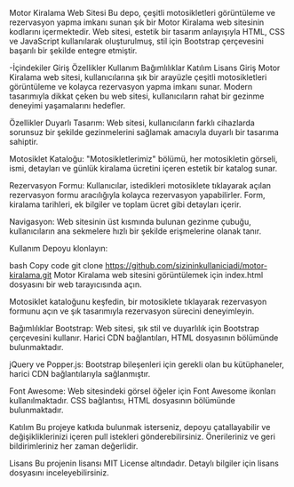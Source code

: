 Motor Kiralama Web Sitesi
Bu depo, çeşitli motosikletleri görüntüleme ve rezervasyon yapma imkanı sunan şık bir Motor Kiralama web sitesinin kodlarını içermektedir. Web sitesi, estetik bir tasarım anlayışıyla HTML, CSS ve JavaScript kullanılarak oluşturulmuş, stil için Bootstrap çerçevesini başarılı bir şekilde entegre etmiştir.

-İçindekiler
Giriş
Özellikler
Kullanım
Bağımlılıklar
Katılım
Lisans
Giriş
Motor Kiralama web sitesi, kullanıcılarına şık bir arayüzle çeşitli motosikletleri görüntüleme ve kolayca rezervasyon yapma imkanı sunar. Modern tasarımıyla dikkat çeken bu web sitesi, kullanıcıların rahat bir gezinme deneyimi yaşamalarını hedefler.

Özellikler
Duyarlı Tasarım: Web sitesi, kullanıcıların farklı cihazlarda sorunsuz bir şekilde gezinmelerini sağlamak amacıyla duyarlı bir tasarıma sahiptir.

Motosiklet Kataloğu: "Motosikletlerimiz" bölümü, her motosikletin görseli, ismi, detayları ve günlük kiralama ücretini içeren estetik bir katalog sunar.

Rezervasyon Formu: Kullanıcılar, istedikleri motosiklete tıklayarak açılan rezervasyon formu aracılığıyla kolayca rezervasyon yapabilirler. Form, kiralama tarihleri, ek bilgiler ve toplam ücret gibi detayları içerir.

Navigasyon: Web sitesinin üst kısmında bulunan gezinme çubuğu, kullanıcıların ana sekmelere hızlı bir şekilde erişmelerine olanak tanır.

Kullanım
Depoyu klonlayın:

bash
Copy code
git clone https://github.com/sizininkullaniciadi/motor-kiralama.git
Motor Kiralama web sitesini görüntülemek için index.html dosyasını bir web tarayıcısında açın.

Motosiklet kataloğunu keşfedin, bir motosiklete tıklayarak rezervasyon formunu açın ve şık tasarımıyla rezervasyon sürecini deneyimleyin.

Bağımlılıklar
Bootstrap: Web sitesi, şık stil ve duyarlılık için Bootstrap çerçevesini kullanır. Harici CDN bağlantıları, HTML dosyasının <head> bölümünde bulunmaktadır.

jQuery ve Popper.js: Bootstrap bileşenleri için gerekli olan bu kütüphaneler, harici CDN bağlantılarıyla sağlanmıştır.

Font Awesome: Web sitesindeki görsel öğeler için Font Awesome ikonları kullanılmaktadır. CSS bağlantısı, HTML dosyasının <head> bölümünde bulunmaktadır.

Katılım
Bu projeye katkıda bulunmak isterseniz, depoyu çatallayabilir ve değişikliklerinizi içeren pull istekleri gönderebilirsiniz. Önerileriniz ve geri bildirimleriniz her zaman değerlidir.

Lisans
Bu projenin lisansı MIT License altındadır. Detaylı bilgiler için lisans dosyasını inceleyebilirsiniz.
